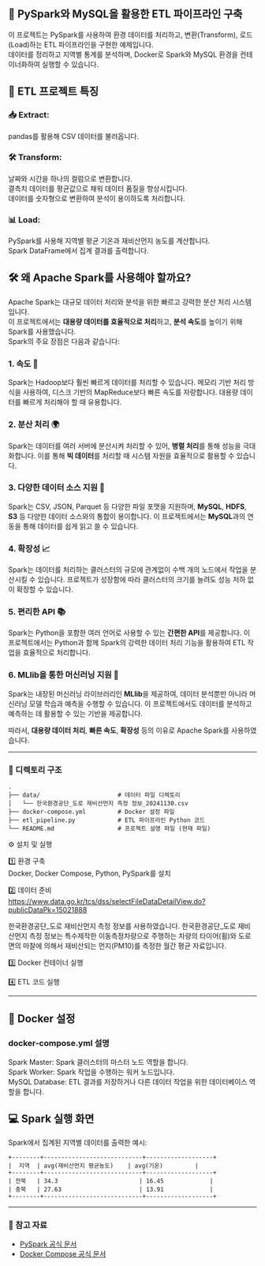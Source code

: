 ## 🌟 PySpark와 MySQL을 활용한 ETL 파이프라인 구축
이 프로젝트는 PySpark를 사용하여 환경 데이터를 처리하고, 변환(Transform), 로드(Load)하는 ETL 파이프라인을 구현한 예제입니다.</br>
데이터를 정리하고 지역별 통계를 분석하며, Docker로 Spark와 MySQL 환경을 컨테이너화하여 실행할 수 있습니다.

## 📌 ETL 프로젝트 특징
### 📥 Extract: 
pandas를 활용해 CSV 데이터를 불러옵니다.
### 🛠 Transform:
날짜와 시간을 하나의 컬럼으로 변환합니다.</br>
결측치 데이터를 평균값으로 채워 데이터 품질을 향상시킵니다.</br>
데이터를 숫자형으로 변환하여 분석이 용이하도록 처리합니다.</br>
### 📊 Load:
PySpark를 사용해 지역별 평균 기온과 재비산먼지 농도를 계산합니다.</br>
Spark DataFrame에서 집계 결과를 출력합니다.

## 🛠 왜 Apache Spark를 사용해야 할까요?

Apache Spark는 대규모 데이터 처리와 분석을 위한 빠르고 강력한 분산 처리 시스템입니다.</br>
이 프로젝트에서는 **대용량 데이터를 효율적으로 처리**하고, **분석 속도**를 높이기 위해 Spark를 사용했습니다. </br>
Spark의 주요 장점은 다음과 같습니다:

### 1. **속도** 🚀
Spark는 Hadoop보다 훨씬 빠르게 데이터를 처리할 수 있습니다. 메모리 기반 처리 방식을 사용하여, 디스크 기반의 MapReduce보다 빠른 속도를 자랑합니다. 대용량 데이터를 빠르게 처리해야 할 때 유용합니다.

### 2. **분산 처리** 🌍
Spark는 데이터를 여러 서버에 분산시켜 처리할 수 있어, **병렬 처리**를 통해 성능을 극대화합니다. 이를 통해 **빅 데이터**를 처리할 때 시스템 자원을 효율적으로 활용할 수 있습니다.

### 3. **다양한 데이터 소스 지원** 📂
Spark는 CSV, JSON, Parquet 등 다양한 파일 포맷을 지원하며, **MySQL**, **HDFS**, **S3** 등 다양한 데이터 소스와의 통합이 용이합니다. 이 프로젝트에서는 **MySQL**과의 연동을 통해 데이터를 쉽게 읽고 쓸 수 있습니다.

### 4. **확장성** 📈
Spark는 데이터를 처리하는 클러스터의 규모에 관계없이 수백 개의 노드에서 작업을 분산시킬 수 있습니다. 프로젝트가 성장함에 따라 클러스터의 크기를 늘려도 성능 저하 없이 확장할 수 있습니다.

### 5. **편리한 API** 📚
Spark는 Python을 포함한 여러 언어로 사용할 수 있는 **간편한 API**를 제공합니다. 이 프로젝트에서는 Python과 함께 Spark의 강력한 데이터 처리 기능을 활용하여 ETL 작업을 효율적으로 처리합니다.

### 6. **MLlib을 통한 머신러닝 지원** 🤖
Spark는 내장된 머신러닝 라이브러리인 **MLlib**을 제공하여, 데이터 분석뿐만 아니라 머신러닝 모델 학습과 예측을 수행할 수 있습니다. 이 프로젝트에서도 데이터를 분석하고 예측하는 데 활용할 수 있는 기반을 제공합니다. </br>

따라서, **대용량 데이터 처리**, **빠른 속도**, **확장성** 등의 이유로 Apache Spark를 사용하였습니다.


---
### 📂 디렉토리 구조
```
. 
├── data/                      # 데이터 파일 디렉토리  
│   └── 한국환경공단_도로 재비산먼지 측정 정보_20241130.csv  
├── docker-compose.yml         # Docker 설정 파일  
├── etl_pipeline.py            # ETL 파이프라인 Python 코드  
└── README.md                  # 프로젝트 설명 파일 (현재 파일)
```  
⚙️ 설치 및 실행</br>

1️⃣ 환경 구축</br>
Docker, Docker Compose, Python, PySpark를 설치

2️⃣ 데이터 준비</br>
https://www.data.go.kr/tcs/dss/selectFileDataDetailView.do?publicDataPk=15021888

한국환경공단_도로 재비산먼지 측정 정보를 사용하였습니다. 한국환경공단_도로 재비산먼지 측정 정보는 특수제작한 이동측정차량으로 주행하는 차량의 타이어(휠)와 도로면의 마찰에 의해서 재비산되는 먼지(PM10)를 측정한 월간 평균 자료입니다. 

3️⃣ Docker 컨테이너 실행

4️⃣ ETL 코드 실행

---
## 🐳 Docker 설정
### docker-compose.yml 설명</br>
Spark Master: Spark 클러스터의 마스터 노드 역할을 합니다. </br>
Spark Worker: Spark 작업을 수행하는 워커 노드입니다.</br>
MySQL Database: ETL 결과를 저장하거나 다른 데이터 작업을 위한 데이터베이스 역할을 합니다.</br>

## 💻 Spark 실행 화면</br>
Spark에서 집계된 지역별 데이터를 출력한 예시:</br>
```
+--------+----------------------------+-------------------+
|  지역  | avg(재비산먼지 평균농도)    | avg(기온)         |
+--------+----------------------------+-------------------+
| 전북   | 34.3                       | 16.45             |
| 충북   | 27.63                      | 13.91             |
+--------+----------------------------+-------------------+

```
---
### 🔗 참고 자료
- [PySpark 공식 문서](https://spark.apache.org/docs/latest/api/python/)
- [Docker Compose 공식 문서](https://docs.docker.com/compose/)
